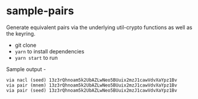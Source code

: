 # sample-pairs

Generate equivalent pairs via the underlying util-crypto functions as well as the keyring.

- git clone
- `yarn` to install dependencies
- `yarn start` to run

Sample output -

```
via nacl (seed) 13z3rQhnoam5k2UbAZLwNeo5BUuix2mzJ1cawVdvXaYpz1Bv
via pair (mnem) 13z3rQhnoam5k2UbAZLwNeo5BUuix2mzJ1cawVdvXaYpz1Bv
via pair (seed) 13z3rQhnoam5k2UbAZLwNeo5BUuix2mzJ1cawVdvXaYpz1Bv
```
